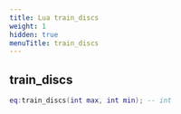 ```yaml
---
title: Lua train_discs
weight: 1
hidden: true
menuTitle: train_discs
---
```

## train_discs
```lua
eq:train_discs(int max, int min); -- int
```